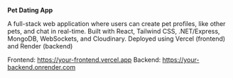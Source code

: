 **Pet Dating App**

A full-stack web application where users can create pet profiles, like other pets, and chat in real-time. Built with React, Tailwind CSS, .NET/Express, MongoDB, WebSockets, and Cloudinary.
Deployed using Vercel (frontend) and Render (backend)

Frontend: https://your-frontend.vercel.app
Backend: https://your-backend.onrender.com


